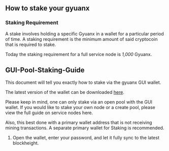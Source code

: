 
## How to stake your gyuanx

### Staking Requirement
A stake involves holding a specific Gyuanx in a wallet for a particular period of time. A staking requirement is the minimum amount of said cryptocoin that is required to stake.

Today the staking requirement for a full service node is *1,000* Gyuanx.

## GUI-Pool-Staking-Guide

This document will tell you exactly how to stake via the gyuanx GUI wallet.

The latest version of the wallet can be downloaded [here](https://download.gyuan.online).

Please keep in mind, one can only stake via an open pool with the GUI wallet. If you would like to stake your own node or a create pool, please view the full guide on service nodes here.

Also, this best done with a primary wallet address that is not receiving mining transactions. A separate primary wallet for Staking is recommended.

1) Open the wallet, enter your password, and let it fully sync to the latest blockheight.
